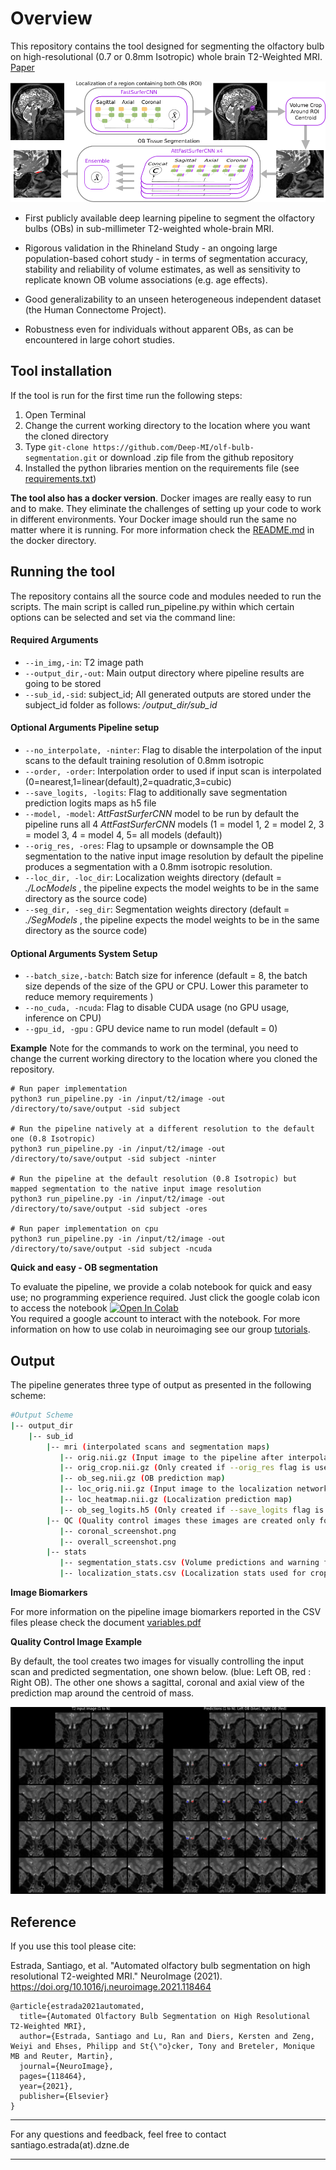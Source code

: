 # Overview

This repository contains the tool designed for segmenting the olfactory bulb on high-resolutional (0.7 or 0.8mm Isotropic) whole brain T2-Weighted MRI. [Paper](https://www.sciencedirect.com/science/article/pii/S1053811921007370)

![](/images/pipeline.png)

* First publicly available deep learning pipeline to segment the olfactory bulbs (OBs) in sub-millimeter T2-weighted whole-brain MRI.

* Rigorous validation in the Rhineland Study - an ongoing large population-based cohort study - in terms of segmentation accuracy, stability and reliability of volume estimates, as well as sensitivity to replicate known OB volume associations (e.g. age effects).

* Good generalizability to an unseen heterogeneous independent dataset (the Human Connectome Project).

* Robustness even for individuals without apparent OBs, as can be encountered in large cohort studies.


## Tool installation
If the tool is run for the first time run the following steps:

 1. Open Terminal
 2. Change the current working directory to the location where you want the cloned directory 
 3. Type `git-clone https://github.com/Deep-MI/olf-bulb-segmentation.git`  or download .zip file from the github repository 
 4. Installed the python libraries mention on the requirements file (see [requirements.txt](./requirements.txt))  

**The tool also has a docker version**. Docker images are really easy to run and to make. They eliminate the challenges of setting up your code to work in different environments. Your Docker image should run the same no matter where it is running.
  For more information check the [README.md](./docker/README.md) in the docker directory.

## Running the tool

The repository contains all the source code and modules needed to run the scripts. 
The main script is called run_pipeline.py within which certain options can be selected and set via the command line:


#### Required Arguments
 * `--in_img,-in`: T2 image path 
 * `--output_dir,-out`: Main output directory where pipeline results are going to be stored
 * `--sub_id,-sid`: subject_id; All generated outputs are stored under the subject_id folder as follows: */output_dir/sub_id* 

#### Optional Arguments Pipeline setup
 * `--no_interpolate, -ninter`: Flag to disable the interpolation of the input scans to the default training resolution of 0.8mm isotropic
 * `--order, -order`: Interpolation order to used if input scan is interpolated (0=nearest,1=linear(default),2=quadratic,3=cubic)
 * `--save_logits, -logits`: Flag to additionally save segmentation prediction logits maps as h5 file
 * `--model, -model`: *AttFastSurferCNN* model to be run by default the pipeline runs all 4 *AttFastSurferCNN* models (1 = model 1, 2 = model 2, 3 = model 3, 4 = model 4, 5= all models (default))
 * `--orig_res, -ores`: Flag to upsample or downsample the OB segmentation to the native input image resolution by default the pipeline produces a segmentation with a 0.8mm isotropic resolution.
 * `--loc_dir, -loc_dir`: Localization weights directory (default = *./LocModels* , the pipeline expects the model weights to be in the same directory as the source code)
 * `--seg_dir, -seg_dir`: Segmentation weights directory  (default = *./SegModels* , the pipeline expects the model weights to be in the same directory as the source code)
 
#### Optional Arguments System Setup
 * `--batch_size,-batch`: Batch size for inference (default = 8, the batch size depends of the size of the GPU or CPU. Lower this parameter to reduce memory requirements ) 
 * `--no_cuda, -ncuda`: Flag to disable CUDA usage (no GPU usage, inference on CPU)
 * `--gpu_id, -gpu` : GPU device name to run model (default = 0) 



**Example** Note for the commands to work on the terminal, you need to change the current working directory to the location where you cloned the repository.
```
# Run paper implementation 
python3 run_pipeline.py -in /input/t2/image -out /directory/to/save/output -sid subject

# Run the pipeline natively at a different resolution to the default one (0.8 Isotropic)
python3 run_pipeline.py -in /input/t2/image -out /directory/to/save/output -sid subject -ninter
    
# Run the pipeline at the default resolution (0.8 Isotropic) but mapped segmentation to the native input image resolution
python3 run_pipeline.py -in /input/t2/image -out /directory/to/save/output -sid subject -ores

# Run paper implementation on cpu
python3 run_pipeline.py -in /input/t2/image -out /directory/to/save/output -sid subject -ncuda
```

**Quick and easy - OB segmentation**

To evaluate the pipeline, we provide a colab notebook for quick and easy use; no programming experience required. Just click the google colab icon to access the notebook <a href="https://colab.research.google.com/github/Deep-MI/olf-bulb-segmentation/blob/main/colab/OB_pipeline_test.ipynb" target="_parent"><img src="https://colab.research.google.com/assets/colab-badge.svg" alt="Open In Colab"/></a> 
<br/>
You required a google account to interact with the notebook. For more information on how to use colab in neuroimaging see our group [tutorials](https://github.com/Deep-MI/FastSurfer/tree/master/Tutorial).

## Output
The pipeline generates three type of output as presented in the following scheme:

```  bash
#Output Scheme 
|-- output_dir                                   
    |-- sub_id
        |-- mri (interpolated scans and segmentation maps)
           |-- orig.nii.gz (Input image to the pipeline after interpolation and intensities conform)
           |-- orig_crop.nii.gz (Only created if --orig_res flag is used, T2 from the region of interest at the native image resolution)
           |-- ob_seg.nii.gz (OB prediction map)
           |-- loc_orig.nii.gz (Input image to the localization network)
           |-- loc_heatmap.nii.gz (Localization prediction map)
           |-- ob_seg_logits.h5 (Only created if --save_logits flag is used, segmentation prediction logits maps)          
        |-- QC (Quality control images these images are created only for a fast assessment of the segmentation for a detailed QC is still recommended to open the segmentation map)
           |-- coronal_screenshot.png 
           |-- overall_screenshot.png
        |-- stats                                                 
           |-- segmentation_stats.csv (Volume predictions and warning flags)
           |-- localization_stats.csv (Localization stats used for croping the region of interest and warning flags)         
 ``` 
 
**Image Biomarkers**

For more information on the pipeline image biomarkers reported in the CSV files please check the document [variables.pdf](/to/do)

**Quality Control Image Example**

By default, the tool creates two images for visually controlling the input scan and predicted segmentation, one shown below. (blue: Left OB, red : Right OB).
The other one shows a sagittal, coronal and axial view of the prediction map around the centroid of mass.
 
![](/images/qc_example.png)

 
## Reference

If you use this tool please cite:

Estrada, Santiago, et al. "Automated olfactory bulb segmentation on high resolutional T2-weighted MRI." NeuroImage (2021). https://doi.org/10.1016/j.neuroimage.2021.118464
```
@article{estrada2021automated,
  title={Automated Olfactory Bulb Segmentation on High Resolutional T2-Weighted MRI},
  author={Estrada, Santiago and Lu, Ran and Diers, Kersten and Zeng, Weiyi and Ehses, Philipp and St{\"o}cker, Tony and Breteler, Monique MB and Reuter, Martin},
  journal={NeuroImage},
  pages={118464},
  year={2021},
  publisher={Elsevier}
}

```

--------
For any questions and feedback, feel free to contact santiago.estrada(at).dzne.de<br/>

--------
